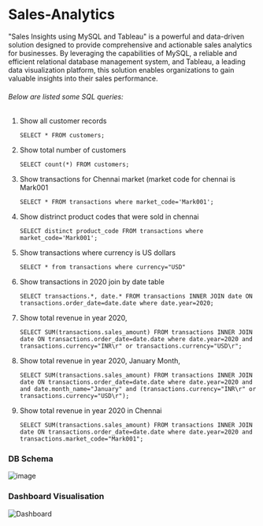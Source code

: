 # Sales-Analytics
 "Sales Insights using MySQL and Tableau" is a powerful and data-driven solution designed to provide comprehensive and actionable sales analytics for businesses. By leveraging the capabilities of MySQL, a reliable and efficient relational database management system, and Tableau, a leading data visualization platform, this solution enables organizations to gain valuable insights into their sales performance.

<h6>Below are listed some SQL queries:</h6>

1. Show all customer records

    `SELECT * FROM customers;`

1. Show total number of customers

    `SELECT count(*) FROM customers;`

1. Show transactions for Chennai market (market code for chennai is Mark001

    `SELECT * FROM transactions where market_code='Mark001';`

1. Show distrinct product codes that were sold in chennai

    `SELECT distinct product_code FROM transactions where market_code='Mark001';`

1. Show transactions where currency is US dollars

    `SELECT * from transactions where currency="USD"`

1. Show transactions in 2020 join by date table

    `SELECT transactions.*, date.* FROM transactions INNER JOIN date ON transactions.order_date=date.date where date.year=2020;`

1. Show total revenue in year 2020,

    `SELECT SUM(transactions.sales_amount) FROM transactions INNER JOIN date ON transactions.order_date=date.date where date.year=2020 and transactions.currency="INR\r" or transactions.currency="USD\r";`
	
1. Show total revenue in year 2020, January Month,

    `SELECT SUM(transactions.sales_amount) FROM transactions INNER JOIN date ON transactions.order_date=date.date where date.year=2020 and and date.month_name="January" and (transactions.currency="INR\r" or transactions.currency="USD\r");`

1. Show total revenue in year 2020 in Chennai

    `SELECT SUM(transactions.sales_amount) FROM transactions INNER JOIN date ON transactions.order_date=date.date where date.year=2020
and transactions.market_code="Mark001";`

<h3>DB Schema</h3>

![image](https://github.com/aayushdewangan11/Sales-Analytics/assets/79148304/93b9bdaf-db31-40e1-b1ff-b1dec5370296)


<h3>Dashboard Visualisation</h3>

![Dashboard](https://github.com/aayushdewangan11/Sales-Analytics/assets/79148304/6e101e7d-46f7-4b3c-8e21-bb3c8e66db3d)


